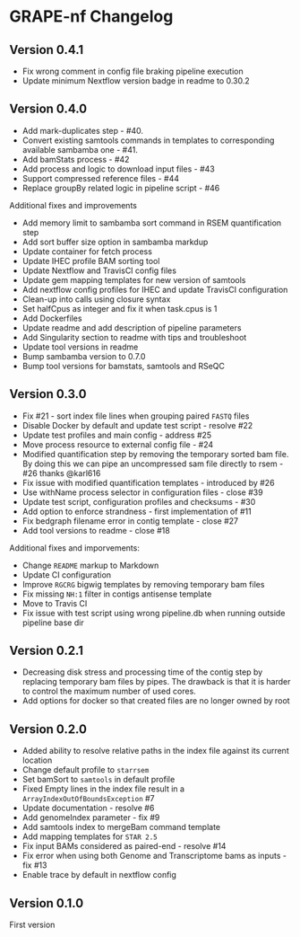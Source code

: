 # GRAPE-nf Changelog

## Version 0.4.1

- Fix wrong comment in config file braking pipeline execution
- Update minimum Nextflow version badge in readme to 0.30.2

## Version 0.4.0

- Add mark-duplicates step - #40.
- Convert existing samtools commands in templates to corresponding available sambamba one - #41.
- Add bamStats process - #42
- Add process and logic to download input files - #43
- Support compressed reference files - #44
- Replace groupBy related logic in pipeline script - #46

Additional fixes and improvements

- Add memory limit to sambamba sort command in RSEM quantification step
- Add sort buffer size option in sambamba markdup
- Update container for fetch process
- Update IHEC profile BAM sorting tool
- Update Nextflow and TravisCI config files
- Update gem mapping templates for new version of samtools
- Add nextflow config profiles for IHEC and update TravisCI configuration
- Clean-up into calls using closure syntax
- Set halfCpus as integer and fix it when task.cpus is 1
- Add Dockerfiles
- Update readme and add description of pipeline parameters
- Add Singularity section to readme with tips and troubleshoot
- Update tool versions in readme
- Bump sambamba version to 0.7.0
- Bump tool versions for bamstats, samtools and RSeQC

## Version 0.3.0

- Fix #21 - sort index file lines when grouping paired `FASTQ` files
- Disable Docker by default and update test script - resolve #22
- Update test profiles and main config - address #25
- Move process resource to external config file - #24
- Modified quantification step by removing the temporary sorted bam file. By doing this we can pipe an uncompressed sam file directly to rsem   - #26 thanks @karl616
- Fix issue with modified quantification templates - introduced by #26
- Use withName process selector in configuration files - close #39
- Update test script, configuration profiles and checksums - #30
- Add option to enforce strandness - first implementation of #11
- Fix bedgraph filename error in contig template - close #27
- Add tool versions to readme - close #18

Additional fixes and imporvements:

- Change `README` markup to Markdown
- Update CI configuration
- Improve `RGCRG` bigwig templates by removing temporary bam files
- Fix missing `NH:1` filter in contigs antisense template
- Move to Travis CI
- Fix issue with test script using wrong pipeline.db when running outside pipeline base dir


## Version 0.2.1

- Decreasing disk stress and processing time of the contig step by replacing temporary bam files by pipes. The drawback is that it is harder to control the maximum number of used cores.
- Add options for docker so that created files are no longer owned by root

## Version 0.2.0

- Added ability to resolve relative paths in the index file against its current location
- Change default profile to `starrsem`
- Set bamSort to `samtools` in default profile
- Fixed Empty lines in the index file result in a `ArrayIndexOutOfBoundsException` #7
- Update documentation - resolve #6
- Add genomeIndex parameter - fix #9
- Add samtools index to mergeBam command template
- Add mapping templates for `STAR 2.5`
- Fix input BAMs considered as paired-end - resolve #14
- Fix error when using both Genome and Transcriptome bams as inputs - fix #13
- Enable trace by default in nextflow config

## Version 0.1.0

First version
